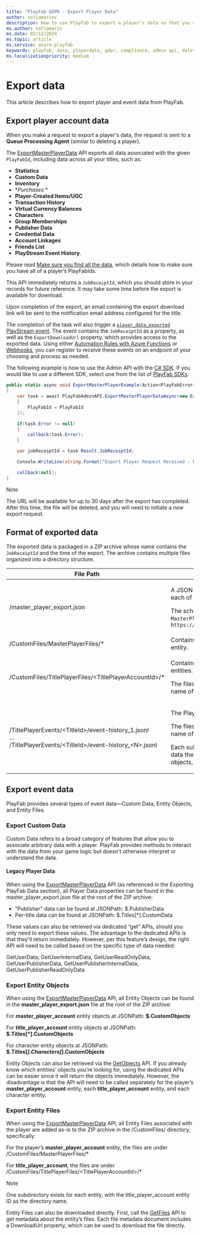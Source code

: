 ```yaml
---
title: "PlayFab GDPR - Export Player Data"
author: sofiamarinv
description: How to use PlayFab to export a player’s data so that you can be General Data Protection Regulation (GDPR) compliant.
ms.author: sofiamarin
ms.date: 02/12/2024
ms.topic: article
ms.service: azure-playfab
keywords: playfab, data, playerdata, gdpr, compliance, admin api, delete player data, player data
ms.localizationpriority: medium
---
```


# Export data

This article describes how to export player and event data from PlayFab.

## Export player account data

When you make a request to export a player's data, the request is sent to a **Queue Processing Agent** (similar to deleting a player).

The [ExportMasterPlayerData](/rest/api/playfab/admin/account-management/export-master-player-data) API exports all data associated with the given `PlayFabId`, including data across all your titles, such as:

- **Statistics**
- **Custom Data**
- **Inventory**
- **Purchases* *
- **Player-Created Items/UGC**
- **Transaction History**
- **Virtual Currency Balances**
- **Characters**
- **Group Memberships**
- **Publisher Data**
- **Credential Data**
- **Account Linkages**
- **Friends List**
- **PlayStream Event History**.

Please read [Make sure you find all the data](playfab-gdpr-deleting-and-exporting-player-data.md), which details how to make sure you have all of a player’s PlayFabIds.

This API immediately returns a `JobReceiptId`, which you should store in your records for future reference. It may take some time before the export is available for download.

Upon completion of the export, an email containing the export download link will be sent to the notification email address configured for the title.

The completion of the task will also trigger a [`player_data_exported` PlayStream event](../../api-references/events/player-data-exported.md). The event contains the `JobReceiptId` as a property, as well as the `ExportDownloadUrl` property, which provides access to the exported data. Using either [Automation Rules with Azure Functions](../../features/automation/cloudscript-af/quickstart.md#azure-functions-in-automation-rules) or [Webhooks](../acting-data/webhooks-overview.md), you can register to receive these events on an endpoint of your choosing and process as needed. 

The following example is how to use the Admin API with the [C# SDK](../../sdks/c-sharp/index.md). If you would like to use a different SDK, select one from the list of [PlayFab SDKs](../../sdks/playfab-sdk-intro.md).

```csharp
public static async void ExportMasterPlayerExample(Action<PlayFabError> callback)
{
    var task = await PlayFabAdminAPI.ExportMasterPlayerDataAsync(new ExportMasterPlayerDataRequest()
    {
        PlayFabId = PlayFabId
    });

    if(task.Error != null)
    {
        callback(task.Error);
    }

    var jobReceiptId = task.Result.JobReceiptId;

    Console.WriteLine(string.Format("Export Player Request Received - Receipt: {0}", jobReceiptId));

    callback(null);
}
```

> [!NOTE]
> The URL will be available for up to 30 days after the export has completed. After this time, the file will be deleted, and you will need to initiate a *new* export request.

## Format of exported data

The exported data is packaged in a ZIP archive whose name contains the `JobReceiptId` and the time of the export. The archive contains multiple files organized into a directory structure.

| File Path | Description |
|-----------|-------------|
| /master_player_export.json | <p>A JSON file that contains the player's data recorded in PlayFab. This includes data for each of the titles that the player participates in.</p><p>The schema for the JSON document is provided as an OpenAPI specification. See object `MasterPlayerDataExport` in `https://<your_title_id>.playfabapi.com/Swagger/MasterPlayerDataExport.swagger.json`</p> |
| /CustomFiles/MasterPlayerFiles/* | Contains the custom [Entity Files](../../features/data/entities/entity-files.md) associated with the player's `master_player_account` entity.|
| /CustomFiles/TitlePlayerFiles/&lt;TitlePlayerAccountId&gt;/* | <p>Contains the custom [Entity Files](../../features/data/entities/entity-files.md) associated with the player's `title_player_account` entities.</p><p>The files are organized into one subdirectory per title that the player participates in. The name of each subdirectory is the player's `title_player_account` entity ID in the title.</p> |
| /TitlePlayerEvents/&lt;TitleId&gt;/event-history_1.jsonl <br/>...<br/> /TitlePlayerEvents/&lt;TitleId&gt;/event-history_&lt;N&gt;.jsonl | <p>The PlayStream and Telemetry events recorded about the player.</p><p>The files are organized into one subdirectory per title that the player participates in. The name of each subdirectory is the title ID.</p><p>Each subdirectory contains one or more `event-history` files, depending on how much data the player has in the given title. The files contain the events serialized into JSON objects, one event per line.</p> |

## Export event data

PlayFab provides several types of event data&mdash;Custom Data, Entity Objects, and Entity Files.

### Export Custom Data

Custom Data refers to a broad category of features that allow you to associate arbitrary data with a player. PlayFab provides methods to interact with the data from your game logic but doesn't otherwise interpret or understand the data.

#### Legacy Player Data

When using the [ExportMasterPlayerData](/rest/api/playfab/admin/account-management/export-master-player-data) API (as referenced in the Exporting PlayFab Data section), all Player Data properties can be found in the master_player_export.json file at the root of the ZIP archive: 

* “Publisher” data can be found at JSONPath: $.PublisherData 
* Per-title data can be found at JSONPath: $.Titles[*].CustomData 

These values can also be retrieved via dedicated “get” APIs, should you only need to export these values. The advantage to the dedicated APIs is that they'll return immediately. However, per this feature’s design, the right API will need to be called based on the specific type of data needed: 

GetUserData, GetUserInternalData, GetUserReadOnlyData, GetUserPublisherData, GetUserPublisherInternalData, GetUserPublisherReadOnlyData 

### Export Entity Objects

When using the [ExportMasterPlayerData](/rest/api/playfab/admin/account-management/export-master-player-data) API, all Entity Objects can be found in the **master_player_export.json** file at the root of the ZIP archive: 

For **master_player_account** entity objects at JSONPath: **$.CustomObjects** 

For **title_player_account** entity objects at JSONPath: **$.Titles[*].CustomObjects** 

For character entity objects at JSONPath: **$.Titles[*].Characters[*].CustomObjects** 

Entity Objects can also be retrieved via the [GetObjects](/rest/api/playfab/data/object/get-objects) API. If you already know which entities’ objects you’re looking for, using the dedicated APIs can be easier since it will return the objects immediately. However, the disadvantage is that the API will need to be called separately for the player’s **master_player_account** entity, each **title_player_account** entity, and each character entity. 

### Export Entity Files

When using the [ExportMasterPlayerData](/rest/api/playfab/admin/account-management/export-master-player-data) API, all Entity Files associated with the player are added as-is to the ZIP archive in the /CustomFiles/ directory, specifically: 

For the player’s **master_player_account** entity, the files are under /CustomFiles/MasterPlayerFiles/* 

For **title_player_account**, the files are under /CustomFiles/TitlePlayerFiles/\<TitlePlayerAccountId\>/* 

> [!NOTE] 
> One subdirectory exists for each entity, with the title_player_account entity ID as the directory name. 

Entity Files can also be downloaded directly. First, call the [GetFiles](/rest/api/playfab/data/file/get-files) API to get metadata about the entity’s files. Each file metadata document includes a DownloadUrl property, which can be used to download the file directly. 

